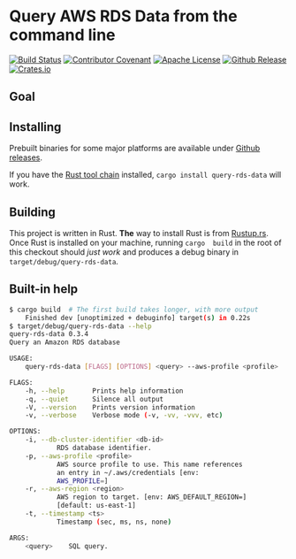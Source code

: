 # Query AWS RDS Data from the command line
[![Build Status](https://img.shields.io/travis/com/bruceadams/query-rds-data?logo=travis)](https://travis-ci.com/bruceadams/query-rds-data)
[![Contributor Covenant](https://img.shields.io/badge/Contributor%20Covenant-v1.4%20adopted-ff69b4.svg)](CODE_OF_CONDUCT.md)
[![Apache License](https://img.shields.io/github/license/bruceadams/query-rds-data?logo=apache)](LICENSE)
[![Github Release](https://img.shields.io/github/v/release/bruceadams/query-rds-data?logo=github)](https://github.com/bruceadams/query-rds-data/releases)
[![Crates.io](https://img.shields.io/crates/v/query-rds-data?logo=rust)](https://crates.io/crates/query-rds-data)

## Goal

## Installing

Prebuilt binaries for some major platforms are available under
[Github releases](https://github.com/bruceadams/query-rds-data/releases).

If you have the [Rust tool chain](https://rustup.rs/) installed,
`cargo install query-rds-data` will work.

## Building

This project is written in Rust. **The** way to install Rust is from
[Rustup.rs](https://rustup.rs/). Once Rust is installed on your machine,
running `cargo  build` in  the root  of this checkout should _just work_
and produces a debug binary in `target/debug/query-rds-data`.

## Built-in help

```bash
$ cargo build  # The first build takes longer, with more output
    Finished dev [unoptimized + debuginfo] target(s) in 0.22s
$ target/debug/query-rds-data --help
query-rds-data 0.3.4
Query an Amazon RDS database

USAGE:
    query-rds-data [FLAGS] [OPTIONS] <query> --aws-profile <profile>

FLAGS:
    -h, --help       Prints help information
    -q, --quiet      Silence all output
    -V, --version    Prints version information
    -v, --verbose    Verbose mode (-v, -vv, -vvv, etc)

OPTIONS:
    -i, --db-cluster-identifier <db-id>
            RDS database identifier.
    -p, --aws-profile <profile>
            AWS source profile to use. This name references
            an entry in ~/.aws/credentials [env:
            AWS_PROFILE=]
    -r, --aws-region <region>
            AWS region to target. [env: AWS_DEFAULT_REGION=]
            [default: us-east-1]
    -t, --timestamp <ts>
            Timestamp (sec, ms, ns, none)

ARGS:
    <query>    SQL query.
```

